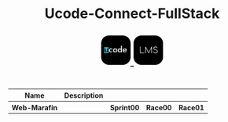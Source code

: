<h1 align="center">Ucode-Connect-FullStack
    <p> </p>
    <p align="center">
        <a href="https://ucode.world/en/" target="_blank">
            <img src="https://github.com/CamyrauBTanke/CamyrauBTanke/blob/main/img/UCODE/ucode.png" height="60px">
        </a>
        <a href="https://lms.khpi.ucode-connect.study/login" target="_blank">
            <img src="https://github.com/CamyrauBTanke/CamyrauBTanke/blob/main/img/UCODE/lms.png" height="60px">
        </a>
    </p>
</h1>

<table width="100%" border="0" cellpadding="4" align="left">  
        <tr>
            <th>Name</th>
            <th>Description</th>
        </tr>
        <tr>
            <th>Web-Marafin</th>
            <th><th>Sprint00</th><th>Race00</th><th>Race01</th></th>
        </tr>
    </table>
